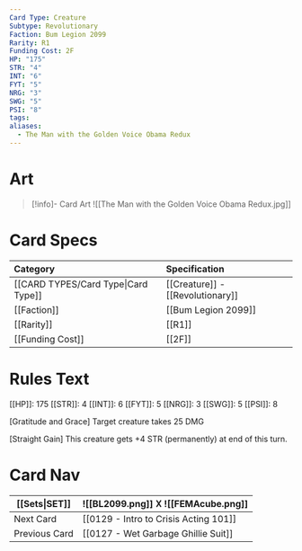 ```yaml
---
Card Type: Creature
Subtype: Revolutionary
Faction: Bum Legion 2099
Rarity: R1
Funding Cost: 2F
HP: "175"
STR: "4"
INT: "6"
FYT: "5"
NRG: "3"
SWG: "5"
PSI: "8"
tags: 
aliases:
  - The Man with the Golden Voice Obama Redux
---
```

# Art

> [!info]- Card Art
> ![[The Man with the Golden Voice Obama Redux.jpg]]

# Card Specs

| Category | Specification| 
| :--- | :--- |
| [[CARD TYPES/Card Type\|Card Type]] | [[Creature]] - [[Revolutionary]] |  
| [[Faction]] | [[Bum Legion 2099]] |  
| [[Rarity]] | [[R1]] |  
| [[Funding Cost]] | [[2F]] |  

# Rules Text  

[[HP]]: 175 [[STR]]: 4 [[INT]]: 6 [[FYT]]: 5 [[NRG]]: 3 [[SWG]]: 5 [[PSI]]: 8  

[Gratitude and Grace] 
Target creature takes 25 DMG
  
[Straight Gain] 
This creature gets +4 STR (permanently) at end of this turn.

# Card Nav

| [[Sets\|SET]] |  ![[BL2099.png]] 𐌢 ![[FEMAcube.png]] |
| --- | --- |
| Next Card | [[0129 - Intro to Crisis Acting 101]] |
| Previous Card | [[0127 - Wet Garbage Ghillie Suit]] |

